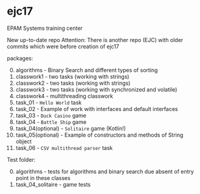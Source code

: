 # ejc17
EPAM Systems training center

New up-to-date repo
Attention: There is another repo (EJC) with older commits 
which were before creation of ejc17 

packages:

0. algorithms - Binary Search and different types of sorting
1. classwork1 - two tasks (working with strings)
2. classwork2 - two tasks (working with strings)
3. classwork3 - two tasks (working with synchronized and volatile)
4. classwork4 - multithreading classwork
5. task_01 - `Hello World` task
6. task_02 - Example of work with interfaces and default interfaces
7. task_03 - `Duck Casino` game
8. task_04 - `Battle Ship` game
9. task_04(optional) - `Solitaire` game (Kotlin!)
10. task_05(optional) - Example of constructors and methods of String object
11. task_06 - `CSV multithread parser` task

Test folder:

0. algorithms - tests for algorithms 
  and binary search due absent of entry point in these classes
1. task_04_solitaire - game tests